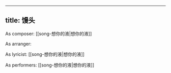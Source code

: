
---
title: 馒头
---
As composer: [[song-想你的液|想你的液]]

As arranger: 

As lyricist: [[song-想你的液|想你的液]]

As performers: [[song-想你的液|想你的液]]
